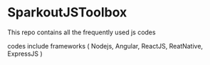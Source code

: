 # SparkoutJSToolbox
This repo contains all the frequently used js codes 

codes include frameworks ( Nodejs, Angular, ReactJS, ReatNative, ExpressJS )
